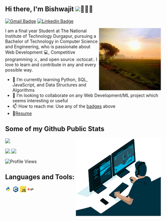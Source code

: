 ## Hi there, I'm Bishwajit <img src="https://media.giphy.com/media/hvRJCLFzcasrR4ia7z/giphy.gif" width="25px">👨🏻‍💻 

[![Gmail Badge](https://img.shields.io/badge/-arin17bishwa@gmail.com-c14438?style=flat&logo=Gmail&logoColor=white)](mailto:arin17bishwa@gmail.com "Connect via Email")
[![Linkedin Badge](https://img.shields.io/badge/-Bishwajit%20Ghosh-0072b1?style=flat&logo=Linkedin&logoColor=white)](https://www.linkedin.com/in/bishwajit-ghosh/ "Connect on LinkedIn")

<a href=""><img src="https://github.com/arin17bishwa/arin17bishwa/blob/main/pics/IMG_20190315_063436973_HDR-EFFECTS-1.jpg" align="right" height="200" /></a>

I am a final year Student at The National Institute of Technology Durgapur, pursuing a Bachelor of Technology in Computer Science and Engineering, who is passionate about Web Development :computer:, Competitive programming :crossed_swords:, and open source :octocat:. I love to learn and contribute in any and every possible way.

- 🌱 I’m currently learning Python, SQL, JavaScript, and Data Structures and Algorithms
- 👯 I’m looking to collaborate on any Web Development/ML project which seems interesting or useful
- 📫 How to reach me: Use any of the [badges](#hi-there-im-Bishwajit-) above
- 📝[Resume](https://resume-a-20250117.tiiny.site)


## Some of my Github Public Stats
<!-- <a href=""><img src="https://github.com/iAbhishekBasu/iAbhishekBasu/blob/main/Pics/GlLRaZV.png" align="right" width="350" /></a> -->
<a href="https://github.com/arin17bishwa"><img width=500 src='https://github-readme-stats.vercel.app/api?username=arin17bishwa&show_icons=true&title_color=fff&icon_color=79ff97&text_color=9f9f9f&bg_color=151515' /> </a>
<a href=""><img src="https://github.com/iAbhishekBasu/iAbhishekBasu/blob/main/Pics/gif.gif" align="right" width="275" height="250" /></a>

<img width=500 src='https://github-readme-streak-stats.herokuapp.com/?user=arin17bishwa&theme=vue-dark&hide_border=true' />
<img width=400 src='https://github-readme-stats.vercel.app/api/top-langs/?username=arin17bishwa&theme=vue-dark&show_icons=true&hide_border=true&layout=compact' />


<!-- <a href="https://github.com/arin17bishwa/convoychat">
  <img align="left" src="https://github-readme-stats.vercel.app/api/top-langs/?username=arin17bishwa" width="275" height="275" />
</a> -->

![Profile Views](https://komarev.com/ghpvc/?username=arin17bishwa&color=blue)

## **Languages and Tools:**  
<code><img height="20" src="https://raw.githubusercontent.com/github/explore/80688e429a7d4ef2fca1e82350fe8e3517d3494d/topics/python/python.png"></code>
<code><img height="20" src="https://raw.githubusercontent.com/github/explore/80688e429a7d4ef2fca1e82350fe8e3517d3494d/topics/cpp/cpp.png"></code>
<code><img height="20" src="https://raw.githubusercontent.com/github/explore/80688e429a7d4ef2fca1e82350fe8e3517d3494d/topics/javascript/javascript.png"></code>
<code><img height="20" src="https://raw.githubusercontent.com/github/explore/80688e429a7d4ef2fca1e82350fe8e3517d3494d/topics/git/git.png"></code>

<!--
## Find me around the web :globe_with_meridians:
[![DEV Badge](https://img.shields.io/badge/-arin17bishwabasu-0A0A0A?style=flat&logo=dev.to&logoColor=white)](https://dev.to/arin17bishwabasu)
[![StackOverflow Badge](https://img.shields.io/badge/-arin17bishwabasu-FE7A16?style=flat&logo=Stack%20Overflow&logoColor=white&)](https://stackoverflow.com/users/14384573/arin17bishwa-basu?tab=profile)
[![Instagram Badge](https://img.shields.io/badge/-Instagram-C13584?style=flat&logo=Instagram&logoColor=white)](https://www.instagram.com/arin17bishwabasu/)
[![Soundcloud Badge](https://img.shields.io/badge/-Soundcloud-FE5000?style=flat&logo=Soundcloud&logoColor=white)](https://soundcloud.com/)
[![Spotify Badge](https://img.shields.io/badge/-Spotify-1DB954?style=flat&logo=Spotify&logoColor=white)](https://open.spotify.com/user/)
[![YouTube Badge](https://img.shields.io/badge/-YouTube-FF0000?style=flat&logo=YouTube&logoColor=white)](https://www.youtube.com/)
[![Reddit Badge](https://img.shields.io/badge/-u/daftdey-FF4500?style=flat&logo=Reddit&logoColor=white)](https://www.reddit.com/user// "Find on Reddit") -->




<!-- For future reference 
<a href="https://piraces.dev/"><img alt="Robot logo" src="https://github.com/piraces/piraces/raw/master/robot_dark.png" align="right" height="150" /></a>

- 🔭 I’m currently working on ...
- 🌱 I’m currently learning ...
- 👯 I’m looking to collaborate on ...
- 🤔 I’m looking for help with ...
- 💬 Ask me about ...
- 📫 How to reach me: ...
- 😄 Pronouns: ...
- ⚡ Fun fact: ...
-->
